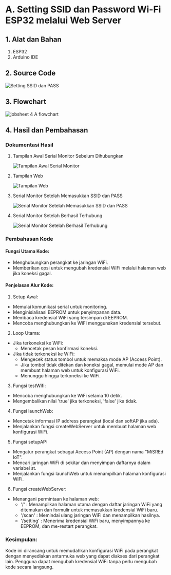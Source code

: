 # A. Setting SSID dan Password Wi-Fi ESP32 melalui Web Server

## 1. Alat dan Bahan
1) ESP32
2) Arduino IDE

## 2. Source Code
![Setting SSID dan PASS](https://github.com/JustBadrun/Embeded_System/assets/128286595/b12fbf72-de21-41de-894a-a7cf0df85aa0)

## 3. Flowchart
![jobsheet 4 A flowchart](https://github.com/Aisyahnurul/AisyahN-system-embedded/assets/147674662/26b1622e-6ddd-42bb-a2b7-6e63fca710a7)


## 4. Hasil dan Pembahasan
### Dokumentasi Hasil
1. Tampilan Awal Serial Monitor Sebelum Dihubungkan

   ![Tampilan Awal Serial Monitor](https://github.com/JustBadrun/Embeded_System/assets/128286595/6edc74a3-184d-4e5f-96cb-4947f2bd473a)
2. Tampilan Web
   
   ![Tampilan Web](https://github.com/JustBadrun/Embeded_System/assets/128286595/0da30011-d430-45cf-b6d4-a1c536ae52fc)
3. Serial Monitor Setelah Memasukkan SSID dan PASS
   
   ![Serial Monitor Setelah Memasukkan SSID dan PASS](https://github.com/JustBadrun/Embeded_System/assets/128286595/b5b6295a-249e-4deb-8f9d-94e9efa34cd5)
4. Serial Monitor Setelah Berhasil Terhubung
   
   ![Serial Monitor Setelah Berhasil Terhubung](https://github.com/JustBadrun/Embeded_System/assets/128286595/edbb574a-82a5-4bf2-94b3-53a66fee9daa)

### Pembahasan Kode
#### **Fungsi Utama Kode:**

  * Menghubungkan perangkat ke jaringan WiFi.
  * Memberikan opsi untuk mengubah kredensial WiFi melalui halaman web jika koneksi gagal.

#### **Penjelasan Alur Kode:**
  1. Setup Awal:
  * Memulai komunikasi serial untuk monitoring.
  * Menginisialisasi EEPROM untuk penyimpanan data.
  * Membaca kredensial WiFi yang tersimpan di EEPROM.
  * Mencoba menghubungkan ke WiFi menggunakan kredensial tersebut.

  2. Loop Utama:
  * Jika terkoneksi ke WiFi:
    * Mencetak pesan konfirmasi koneksi.
  * Jika tidak terkoneksi ke WiFi:
    * Mengecek status tombol untuk memaksa mode AP (Access Point).
    * Jika tombol tidak ditekan dan koneksi gagal, memulai mode AP dan membuat halaman web untuk konfigurasi WiFi.
    * Menunggu hingga terkoneksi ke WiFi.

  3. Fungsi testWifi:
  * Mencoba menghubungkan ke WiFi selama 10 detik.
  * Mengembalikan nilai 'true' jika terkoneksi, 'false' jika tidak.

  4. Fungsi launchWeb:
  * Mencetak informasi IP address perangkat (local dan softAP jika ada).
  * Menjalankan fungsi createWebServer untuk membuat halaman web konfigurasi WiFi.

  5. Fungsi setupAP:
  * Mengatur perangkat sebagai Access Point (AP) dengan nama "MiSREd IoT".
  * Mencari jaringan WiFi di sekitar dan menyimpan daftarnya dalam variabel st.
  * Menjalankan fungsi launchWeb untuk menampilkan halaman konfigurasi WiFi.

  6. Fungsi createWebServer:
  * Menangani permintaan ke halaman web:
    * '/' : Menampilkan halaman utama dengan daftar jaringan WiFi yang ditemukan dan formulir untuk memasukkan kredensial WiFi baru.
    * '/scan' : Memindai ulang jaringan WiFi dan menampilkan hasilnya.
    * '/setting' : Menerima kredensial WiFi baru, menyimpannya ke EEPROM, dan me-restart perangkat.
  
### Kesimpulan:
Kode ini dirancang untuk memudahkan konfigurasi WiFi pada perangkat dengan menyediakan antarmuka web yang dapat diakses dari perangkat lain. Pengguna dapat mengubah kredensial WiFi tanpa perlu mengubah kode secara langsung.
